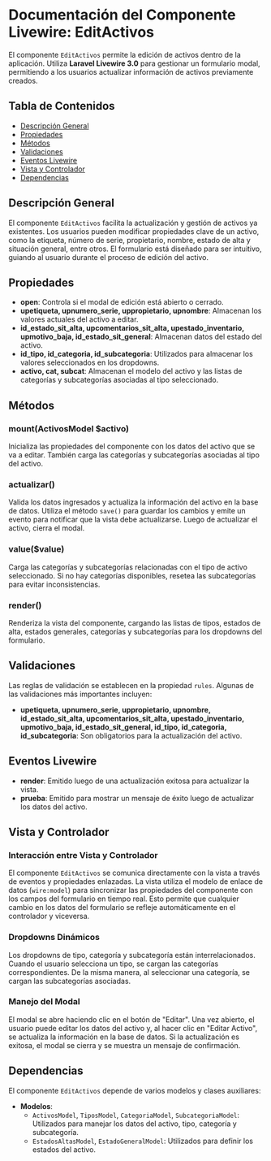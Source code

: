 # Documentación del Componente Livewire: EditActivos

El componente `EditActivos` permite la edición de activos dentro de la aplicación. Utiliza **Laravel Livewire 3.0** para gestionar un formulario modal, permitiendo a los usuarios actualizar información de activos previamente creados.

## Tabla de Contenidos
- [Descripción General](#descripción-general)
- [Propiedades](#propiedades)
- [Métodos](#métodos)
- [Validaciones](#validaciones)
- [Eventos Livewire](#eventos-livewire)
- [Vista y Controlador](#vista-y-controlador)
- [Dependencias](#dependencias)

## Descripción General
El componente `EditActivos` facilita la actualización y gestión de activos ya existentes. Los usuarios pueden modificar propiedades clave de un activo, como la etiqueta, número de serie, propietario, nombre, estado de alta y situación general, entre otros. El formulario está diseñado para ser intuitivo, guiando al usuario durante el proceso de edición del activo.

## Propiedades
- **open**: Controla si el modal de edición está abierto o cerrado.
- **upetiqueta, upnumero_serie, uppropietario, upnombre**: Almacenan los valores actuales del activo a editar.
- **id_estado_sit_alta, upcomentarios_sit_alta, upestado_inventario, upmotivo_baja, id_estado_sit_general**: Almacenan datos del estado del activo.
- **id_tipo, id_categoria, id_subcategoria**: Utilizados para almacenar los valores seleccionados en los dropdowns.
- **activo, cat, subcat**: Almacenan el modelo del activo y las listas de categorías y subcategorías asociadas al tipo seleccionado.

## Métodos
### mount(ActivosModel $activo)
Inicializa las propiedades del componente con los datos del activo que se va a editar. También carga las categorías y subcategorías asociadas al tipo del activo.

### actualizar()
Valida los datos ingresados y actualiza la información del activo en la base de datos. Utiliza el método `save()` para guardar los cambios y emite un evento para notificar que la vista debe actualizarse. Luego de actualizar el activo, cierra el modal.

### value($value)
Carga las categorías y subcategorías relacionadas con el tipo de activo seleccionado. Si no hay categorías disponibles, resetea las subcategorías para evitar inconsistencias.

### render()
Renderiza la vista del componente, cargando las listas de tipos, estados de alta, estados generales, categorías y subcategorías para los dropdowns del formulario.

## Validaciones
Las reglas de validación se establecen en la propiedad `rules`. Algunas de las validaciones más importantes incluyen:
- **upetiqueta, upnumero_serie, uppropietario, upnombre, id_estado_sit_alta, upcomentarios_sit_alta, upestado_inventario, upmotivo_baja, id_estado_sit_general, id_tipo, id_categoria, id_subcategoria**: Son obligatorios para la actualización del activo.

## Eventos Livewire
- **render**: Emitido luego de una actualización exitosa para actualizar la vista.
- **prueba**: Emitido para mostrar un mensaje de éxito luego de actualizar los datos del activo.

## Vista y Controlador

### Interacción entre Vista y Controlador
El componente `EditActivos` se comunica directamente con la vista a través de eventos y propiedades enlazadas. La vista utiliza el modelo de enlace de datos (`wire:model`) para sincronizar las propiedades del componente con los campos del formulario en tiempo real. Esto permite que cualquier cambio en los datos del formulario se refleje automáticamente en el controlador y viceversa.

### Dropdowns Dinámicos
Los dropdowns de tipo, categoría y subcategoría están interrelacionados. Cuando el usuario selecciona un tipo, se cargan las categorías correspondientes. De la misma manera, al seleccionar una categoría, se cargan las subcategorías asociadas.

### Manejo del Modal
El modal se abre haciendo clic en el botón de "Editar". Una vez abierto, el usuario puede editar los datos del activo y, al hacer clic en "Editar Activo", se actualiza la información en la base de datos. Si la actualización es exitosa, el modal se cierra y se muestra un mensaje de confirmación.

## Dependencias
El componente `EditActivos` depende de varios modelos y clases auxiliares:
- **Modelos**:
  - `ActivosModel`, `TiposModel`, `CategoriaModel`, `SubcategoriaModel`: Utilizados para manejar los datos del activo, tipo, categoría y subcategoría.
  - `EstadosAltasModel`, `EstadoGeneralModel`: Utilizados para definir los estados del activo.

